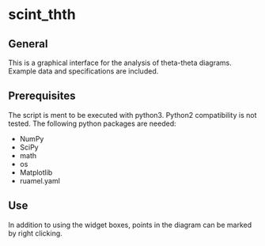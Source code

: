 # scint_thth

## General
This is a graphical interface for the analysis of theta-theta diagrams. Example data and specifications are included.

## Prerequisites
The script is ment to be executed with python3. Python2 compatibility is not tested. The following python packages are needed: 
* NumPy
* SciPy
* math
* os
* Matplotlib
* ruamel.yaml

## Use

In addition to using the widget boxes, points in the diagram can be marked by right clicking.
